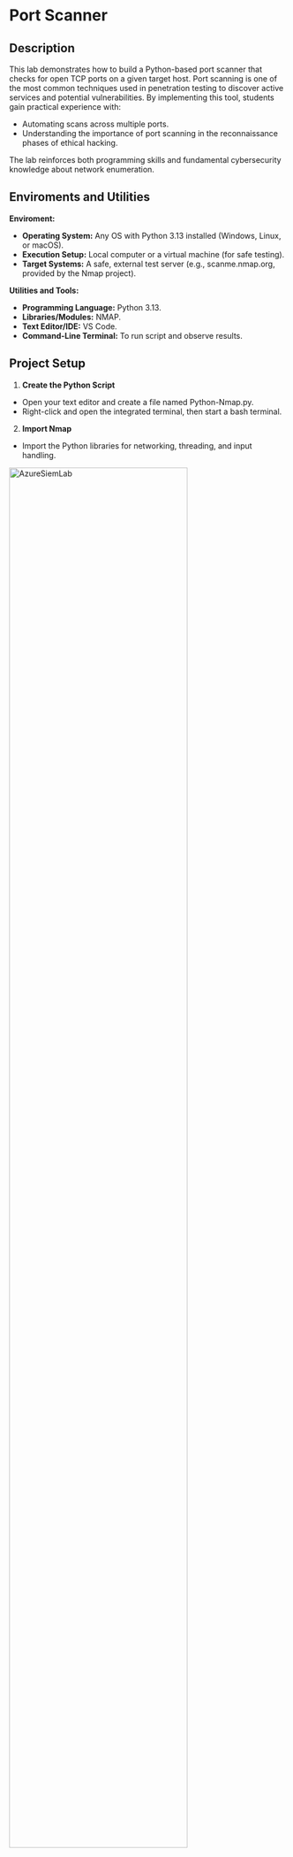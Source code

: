 # Port Scanner
<h2>Description</h2>
This lab demonstrates how to build a Python-based port scanner that checks for open TCP ports on a given target host. Port scanning is one of the most common techniques used in penetration testing to discover active services and potential vulnerabilities. By implementing this tool, students gain practical experience with:

  - Automating scans across multiple ports.
  - Understanding the importance of port scanning in the reconnaissance phases of ethical hacking.

The lab reinforces both programming skills and fundamental cybersecurity knowledge about network enumeration.  

<h2>Enviroments and Utilities</h2>

<b>Enviroment:</b>
  - <b>Operating System:</b> Any OS with Python 3.13 installed (Windows, Linux, or macOS).
  - <b>Execution Setup:</b> Local computer or a virtual machine (for safe testing).
  - <b>Target Systems:</b> A safe, external test server (e.g., scanme.nmap.org, provided by the Nmap project).

<b>Utilities and Tools:</b>
  - <b>Programming Language:</b> Python 3.13.
  - <b>Libraries/Modules:</b> NMAP.
  - <b>Text Editor/IDE:</b> VS Code.
  - <b>Command-Line Terminal:</b> To run script and observe results.

<h2>Project Setup</h2>

1. <b>Create the Python Script</b>
  - Open your text editor and create a file named Python-Nmap.py.
  - Right-click and open the integrated terminal, then start a bash terminal.

2. <b>Import Nmap</b>
  - Import the Python libraries for networking, threading, and input handling.

<img src="https://i.imgur.com/ZJVGx9d.png" height="80%" width="80%" alt="AzureSiemLab"/>

3. <b>Create an instance of the nmap.portscanner class</b>
  - Assign it to the variable “nm”.

<img src="https://i.imgur.com/gLigtUk.png" height="80%" width="80%" alt="PortScanner"/>

4. <b>Create two variables. One labeled “target" and the other labeled “options”</b>
  - “options” indicates the switches used. The “-sV” switch is used to return version info about the services found on that port. The “-sC” switch is used to run a standard nmap script.
  - “target” is the IP address of the target host.

<img src="https://i.imgur.com/F57SXGn.png" height="80%" width="80%" alt="PortScanner"/>

5. <b>Call the scan method on the created instance of the nmap.portscanner class.</b>
  - The scan method is being used to perform a network scan using nmap.
  - The scan method takes two arguments: the first is “target”, so it knows where to scan, and then arguments, which I made equal to “options”, so it knows what to return.

<img src="https://i.imgur.com/t0hKu6W.png" height="80%" width="80%" alt="PortScanner"/>

6. <b>Create a nested loop structure with 3 loops</b>
  - To iterate through the results of the namp scan.
  - To print info about each host protocol and port discovered.

<img src="https://i.imgur.com/oBZxj50.png" height="80%" width="80%" alt="PortScanner"/>

7. <b>Run the Python script</b>
  - Run python Python-Nmap.py.
  - Go through the returned info and start active reconnaissance on open ports.

<img src="https://i.imgur.com/yROeEwo.png" height="80%" width="80%" alt="PortScanner"/>
